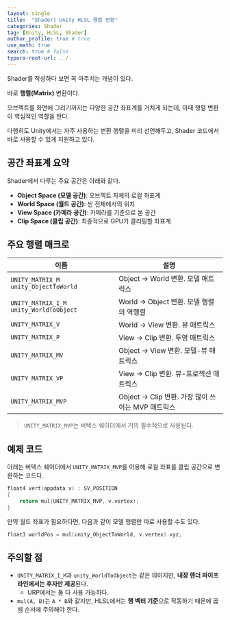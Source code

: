 ```yaml
---
layout: single
title:  "Shader) Unity HLSL 행렬 변환"
categories: Shader
tag: [Unity, HLSL, Shader]
author_profile: true # true
use_math: true
search: true # false
typora-root-url: ../
---
```


Shader를 작성하다 보면 꼭 마주치는 개념이 있다. 

바로 **행렬(Matrix)** 변환이다. 

오브젝트를 화면에 그리기까지는 다양한 공간 좌표계를 거치게 되는데, 이때 행렬 변환이 핵심적인 역할을 한다.

다행히도 Unity에서는 자주 사용하는 변환 행렬을 미리 선언해두고, Shader 코드에서 바로 사용할 수 있게 지원하고 있다.



## 공간 좌표계 요약

Shader에서 다루는 주요 공간은 아래와 같다.

- **Object Space (모델 공간)**: 오브젝트 자체의 로컬 좌표계
- **World Space (월드 공간)**: 씬 전체에서의 위치
- **View Space (카메라 공간)**: 카메라를 기준으로 본 공간
- **Clip Space (클립 공간)**: 최종적으로 GPU가 클리핑할 좌표계





## 주요 행렬 매크로

| 이름                                     | 설명                                              |
| ---------------------------------------- | ------------------------------------------------- |
| `UNITY_MATRIX_M` `unity_ObjectToWorld`   | Object → World 변환. 모델 매트릭스                |
| `UNITY_MATRIX_I_M` `unity_WorldToObject` | World → Object 변환. 모델 행렬의 역행렬           |
| `UNITY_MATRIX_V`                         | World → View 변환. 뷰 매트릭스                    |
| `UNITY_MATRIX_P`                         | View → Clip 변환. 투영 매트릭스                   |
| `UNITY_MATRIX_MV`                        | Object → View 변환. 모델-뷰 매트릭스              |
| `UNITY_MATRIX_VP`                        | View → Clip 변환. 뷰-프로젝션 매트릭스            |
| `UNITY_MATRIX_MVP`                       | Object → Clip 변환. 가장 많이 쓰이는 MVP 매트릭스 |

> `UNITY_MATRIX_MVP`는 버텍스 쉐이더에서 거의 필수적으로 사용된다.





##  예제 코드

아래는 버텍스 쉐이더에서 `UNITY_MATRIX_MVP`를 이용해 로컬 좌표를 클립 공간으로 변환하는 코드다.

```c
float4 vert(appdata v) : SV_POSITION
{
    return mul(UNITY_MATRIX_MVP, v.vertex);
}
```

만약 월드 좌표가 필요하다면, 다음과 같이 모델 행렬만 따로 사용할 수도 있다.

```c
float3 worldPos = mul(unity_ObjectToWorld, v.vertex).xyz;
```





## 주의할 점

- `UNITY_MATRIX_I_M`과 `unity_WorldToObject`는 같은 의미지만, **내장 렌더 파이프라인에서는 후자만 제공**된다. 
  - URP에서는 둘 다 사용 가능하다.
- `mul(A, B)`는 `A * B`와 같지만, HLSL에서는 **행 벡터 기준**으로 작동하기 때문에 곱셈 순서에 주의해야 한다.